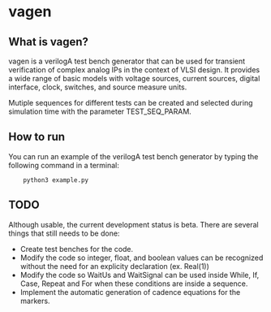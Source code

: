 # vagen

## What is vagen?

vagen is a verilogA test bench generator that can be used for transient verification of complex analog IPs in the context of VLSI design.
It provides a wide range of basic models with voltage sources, current sources, digital interface, clock, switches, and source measure units. 

Mutiple sequences for different tests can be created and selected during simulation time with the parameter TEST_SEQ_PARAM. 



## How to run

You can run an example of the verilogA test bench generator by typing the following command in a terminal:

```
    python3 example.py
```

## TODO

Although usable, the current development status is beta. There are several things that still needs to be done:

* Create test benches for the code.
* Modify the code so integer, float, and boolean values can be recognized without the need for an explicity declaration (ex. Real(1))
* Modify the code so WaitUs and WaitSignal can be used inside While, If, Case, Repeat and For when these conditions are inside a sequence.
* Implement the automatic generation of cadence equations for the markers.

